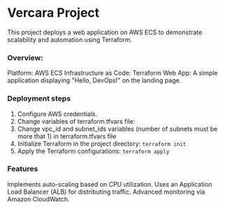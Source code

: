 # Vercara Project

This project deploys a web application on AWS ECS to demonstrate scalability and automation using Terraform.

### Overview:

Platform: AWS ECS
Infrastructure as Code: Terraform
Web App: A simple application displaying "Hello, DevOps!" on the landing page.

### Deployment steps

1. Configure AWS credentials.
2. Change variables of terraform.tfvars file:
3. Change vpc_id and subnet_ids variables (number of subnets must be more that 1) in terraform.tfvars file
4. Initialize Terraform in the project directory:
```terraform init```
5. Apply the Terraform configurations:
```terraform apply```

### Features
Implements auto-scaling based on CPU utilization.
Uses an Application Load Balancer (ALB) for distributing traffic.
Advanced monitoring via Amazon CloudWatch.
